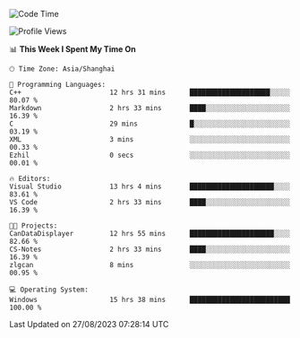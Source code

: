 <!--START_SECTION:waka-->
![Code Time](http://img.shields.io/badge/Code%20Time-1%2C194%20hrs%2049%20mins-blue)

![Profile Views](http://img.shields.io/badge/Profile%20Views-1-blue)

📊 **This Week I Spent My Time On** 

```text
🕑︎ Time Zone: Asia/Shanghai

💬 Programming Languages: 
C++                      12 hrs 31 mins      ████████████████████░░░░░   80.07 % 
Markdown                 2 hrs 33 mins       ████░░░░░░░░░░░░░░░░░░░░░   16.39 % 
C                        29 mins             █░░░░░░░░░░░░░░░░░░░░░░░░   03.19 % 
XML                      3 mins              ░░░░░░░░░░░░░░░░░░░░░░░░░   00.33 % 
Ezhil                    0 secs              ░░░░░░░░░░░░░░░░░░░░░░░░░   00.01 % 

🔥 Editors: 
Visual Studio            13 hrs 4 mins       █████████████████████░░░░   83.61 % 
VS Code                  2 hrs 33 mins       ████░░░░░░░░░░░░░░░░░░░░░   16.39 % 

🐱‍💻 Projects: 
CanDataDisplayer         12 hrs 55 mins      █████████████████████░░░░   82.66 % 
CS-Notes                 2 hrs 33 mins       ████░░░░░░░░░░░░░░░░░░░░░   16.39 % 
zlgcan                   8 mins              ░░░░░░░░░░░░░░░░░░░░░░░░░   00.95 % 

💻 Operating System: 
Windows                  15 hrs 38 mins      █████████████████████████   100.00 % 
```


 Last Updated on 27/08/2023 07:28:14 UTC
<!--END_SECTION:waka-->